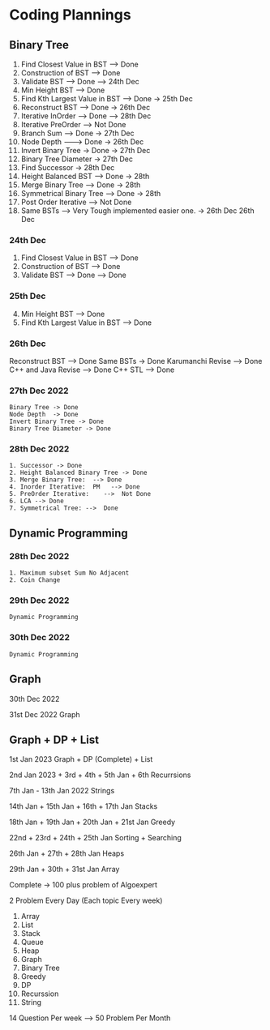 
# Coding Plannings 
## Binary Tree 
1. Find Closest Value in BST  --> Done 
2. Construction of BST   --> Done 
3. Validate BST   --> Done   --> 24th Dec
4. Min Height BST -->  Done
5. Find Kth Largest Value in BST  --> Done  -> 25th Dec
6. Reconstruct BST --> Done -> 26th Dec
7. Iterative InOrder -->  Done --> 28th Dec 
8. Iterative PreOrder  --> Not Done 
9. Branch Sum --> Done -> 27th Dec 
10. Node Depth   ---> Done -> 26th Dec
11. Invert Binary Tree -> Done -> 27th Dec
12. Binary Tree Diameter  -> 27th Dec 
13. Find Successor  -> 28th Dec
14. Height Balanced BST --> Done  -> 28th 
15. Merge Binary Tree  --> Done  -> 28th 
16. Symmetrical Binary Tree --> Done -> 28th 
17. Post Order Iterative --> Not Done 
18. Same BSTs  --> Very Tough implemented easier one. -> 26th Dec 26th Dec 

### 24th Dec 
1. Find Closest Value in BST  --> Done 
2. Construction of BST   --> Done 
3. Validate BST   --> Done   --> Done
### 25th Dec 
4. Min Height BST -->  Done
5. Find Kth Largest Value in BST  --> Done 

### 26th Dec 
 Reconstruct BST --> Done 
 Same BSTs -> Done 
 Karumanchi Revise --> Done 
 C++ and Java Revise --> Done 
 C++ STL --> Done 

### 27th Dec 2022
    Binary Tree -> Done 
    Node Depth  -> Done 
    Invert Binary Tree -> Done
    Binary Tree Diameter -> Done
   

### 28th Dec 2022
    1. Successor -> Done 
    2. Height Balanced Binary Tree -> Done 
    3. Merge Binary Tree:  --> Done 
    4. Inorder Iterative:  PM   --> Done 
    5. PreOrder Iterative:    -->  Not Done 
    6. LCA --> Done 
    7. Symmetrical Tree: -->  Done 

## Dynamic Programming
### 28th Dec 2022
    1. Maximum subset Sum No Adjacent 
    2. Coin Change
   
### 29th Dec 2022
    Dynamic Programming 

### 30th Dec 2022
    Dynamic Programming 

## Graph
30th Dec 2022

31st Dec 2022
    Graph 

## Graph + DP + List 
1st Jan 2023
    Graph  + DP (Complete) + List 


2nd Jan 2023 + 3rd + 4th + 5th Jan + 6th 
    Recurrsions 

7th Jan  - 13th Jan 2022 
    Strings 


14th Jan + 15th Jan + 16th + 17th Jan 
    Stacks 

18th Jan + 19th Jan + 20th Jan + 21st Jan
    Greedy 

22nd + 23rd + 24th + 25th Jan 
    Sorting + Searching 

26th Jan + 27th + 28th Jan 
    Heaps 

29th Jan + 30th + 31st Jan 
    Array 

Complete -> 100 plus problem of Algoexpert 

2 Problem Every Day (Each topic Every week) 
1. Array 
2. List 
3. Stack 
4. Queue 
5. Heap
6. Graph 
7. Binary Tree
8. Greedy 
9. DP
10. Recurssion 
11. String

14 Question Per week --> 50 Problem Per Month 

